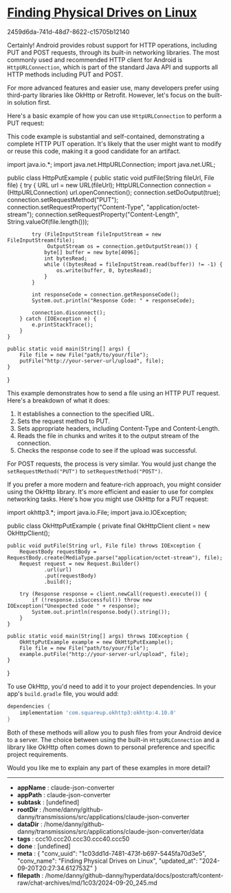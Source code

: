 # [Finding Physical Drives on Linux](https://claude.ai/chat/1c03dd1d-7481-473f-b697-5445fa70d3e5)

2459d6da-741d-48d7-8622-c15705b12140

 Certainly! Android provides robust support for HTTP operations, including PUT and POST requests, through its built-in networking libraries. The most commonly used and recommended HTTP client for Android is `HttpURLConnection`, which is part of the standard Java API and supports all HTTP methods including PUT and POST.

For more advanced features and easier use, many developers prefer using third-party libraries like OkHttp or Retrofit. However, let's focus on the built-in solution first.

Here's a basic example of how you can use `HttpURLConnection` to perform a PUT request:

<antThinking>This code example is substantial and self-contained, demonstrating a complete HTTP PUT operation. It's likely that the user might want to modify or reuse this code, making it a good candidate for an artifact.</antThinking>

<antArtifact identifier="http-put-example" type="application/vnd.ant.code" language="java" title="HTTP PUT Request Example">
import java.io.*;
import java.net.HttpURLConnection;
import java.net.URL;

public class HttpPutExample {
    public static void putFile(String fileUrl, File file) {
        try {
            URL url = new URL(fileUrl);
            HttpURLConnection connection = (HttpURLConnection) url.openConnection();
            connection.setDoOutput(true);
            connection.setRequestMethod("PUT");
            connection.setRequestProperty("Content-Type", "application/octet-stream");
            connection.setRequestProperty("Content-Length", String.valueOf(file.length()));

            try (FileInputStream fileInputStream = new FileInputStream(file);
                 OutputStream os = connection.getOutputStream()) {
                byte[] buffer = new byte[4096];
                int bytesRead;
                while ((bytesRead = fileInputStream.read(buffer)) != -1) {
                    os.write(buffer, 0, bytesRead);
                }
            }

            int responseCode = connection.getResponseCode();
            System.out.println("Response Code: " + responseCode);

            connection.disconnect();
        } catch (IOException e) {
            e.printStackTrace();
        }
    }

    public static void main(String[] args) {
        File file = new File("path/to/your/file");
        putFile("http://your-server-url/upload", file);
    }
}
</antArtifact>

This example demonstrates how to send a file using an HTTP PUT request. Here's a breakdown of what it does:

1. It establishes a connection to the specified URL.
2. Sets the request method to PUT.
3. Sets appropriate headers, including Content-Type and Content-Length.
4. Reads the file in chunks and writes it to the output stream of the connection.
5. Checks the response code to see if the upload was successful.

For POST requests, the process is very similar. You would just change the `setRequestMethod("PUT")` to `setRequestMethod("POST")`.

If you prefer a more modern and feature-rich approach, you might consider using the OkHttp library. It's more efficient and easier to use for complex networking tasks. Here's how you might use OkHttp for a PUT request:

<antArtifact identifier="okhttp-put-example" type="application/vnd.ant.code" language="java" title="OkHttp PUT Request Example">
import okhttp3.*;
import java.io.File;
import java.io.IOException;

public class OkHttpPutExample {
    private final OkHttpClient client = new OkHttpClient();

    public void putFile(String url, File file) throws IOException {
        RequestBody requestBody = RequestBody.create(MediaType.parse("application/octet-stream"), file);
        Request request = new Request.Builder()
                .url(url)
                .put(requestBody)
                .build();

        try (Response response = client.newCall(request).execute()) {
            if (!response.isSuccessful()) throw new IOException("Unexpected code " + response);
            System.out.println(response.body().string());
        }
    }

    public static void main(String[] args) throws IOException {
        OkHttpPutExample example = new OkHttpPutExample();
        File file = new File("path/to/your/file");
        example.putFile("http://your-server-url/upload", file);
    }
}
</antArtifact>

To use OkHttp, you'd need to add it to your project dependencies. In your app's `build.gradle` file, you would add:

```gradle
dependencies {
    implementation 'com.squareup.okhttp3:okhttp:4.10.0'
}
```

Both of these methods will allow you to push files from your Android device to a server. The choice between using the built-in `HttpURLConnection` and a library like OkHttp often comes down to personal preference and specific project requirements.

Would you like me to explain any part of these examples in more detail?

---

* **appName** : claude-json-converter
* **appPath** : claude-json-converter
* **subtask** : [undefined]
* **rootDir** : /home/danny/github-danny/transmissions/src/applications/claude-json-converter
* **dataDir** : /home/danny/github-danny/transmissions/src/applications/claude-json-converter/data
* **tags** : ccc10.ccc20.ccc30.ccc40.ccc50
* **done** : [undefined]
* **meta** : {
  "conv_uuid": "1c03dd1d-7481-473f-b697-5445fa70d3e5",
  "conv_name": "Finding Physical Drives on Linux",
  "updated_at": "2024-09-20T20:27:34.612753Z"
}
* **filepath** : /home/danny/github-danny/hyperdata/docs/postcraft/content-raw/chat-archives/md/1c03/2024-09-20_245.md